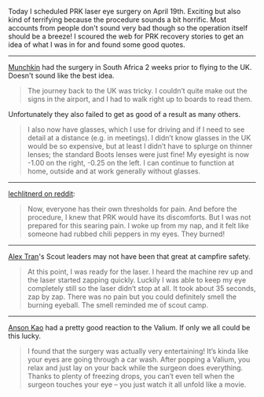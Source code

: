 Today I scheduled PRK laser eye surgery on April 19th. Exciting but also kind of terrifying because the procedure sounds a bit horrific. Most accounts from people don't sound very bad though so the operation itself should be a breeze! I scoured the web for PRK recovery stories to get an idea of what I was in for and found some good quotes.

----

[Munchkin](munchkin) had the surgery in South Africa 2 weeks prior to flying to the UK. Doesn't sound like the best idea.

> The journey back to the UK was tricky. I couldn’t quite make out the signs in the airport, and I had to walk right up to boards to read them.

Unfortunately they also failed to get as good of a result as many others.

> I also now have glasses, which I use for driving and if I need to see detail at a distance (e.g. in meetings). I didn’t know glasses in the UK would be so expensive, but at least I didn’t have to splurge on thinner lenses; the standard Boots lenses were just fine! My eyesight is now -1.00 on the right, -0.25 on the left. I can continue to function at home, outside and at work generally without glasses.

[munchkin]: http://www.munchkinandflan.com/?p=924

----

[lechlitnerd on reddit](lech):

> Now, everyone has their own thresholds for pain. And before the procedure, I knew that PRK would have its discomforts. But I was not prepared for this searing pain. I woke up from my nap, and it felt like someone had rubbed chili peppers in my eyes. They burned!

[lech]: https://www.reddit.com/r/lasik/comments/3f78o6/my_prk_experience_and_i_now_have_2015_vision/

----

[Alex Tran](alex)'s Scout leaders may not have been that great at campfire safety.

> At this point, I was ready for the laser. I heard the machine rev up and the laser started zapping quickly. Luckily I was able to keep my eye completely still so the laser didn’t stop at all. It took about 35 seconds, zap by zap. There was no pain but you could definitely smell the burning eyeball. The smell reminded me of scout camp.

[alex]: http://alextran.org/my-prk-recovery-timeline/

----

[Anson Kao](anson) had a pretty good reaction to the Valium. If only we all could be this lucky.

> I found that the surgery was actually very entertaining! It’s kinda like your eyes are going through a car wash. After popping a Valium, you relax and just lay on your back while the surgeon does everything. Thanks to plenty of freezing drops, you can’t even tell when the surgeon touches your eye – you just watch it all unfold like a movie.

[anson]: http://www.ansonkao.com/blog/2015/10/01/the-prk-recovery-experience/
